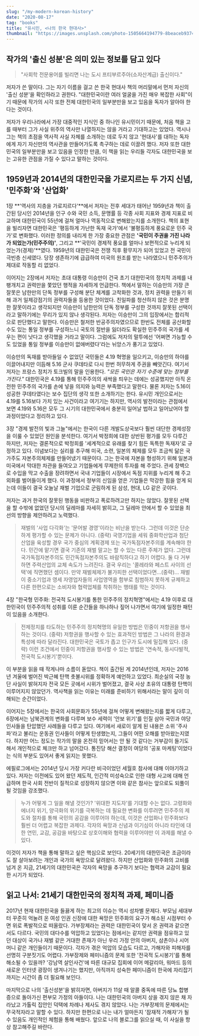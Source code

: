 ```yaml
---
slug: "/my-modern-korean-history"
date: "2020-08-17"
tag: "books"
title: "유시민, <나의 한국 현대사>"
thumbnail: "https://images.unsplash.com/photo-1505664194779-8beaceb93744?q=80&w=2000"
---
```


## 작가의 '출신 성분'은 의미 있는 정보를 담고 있다

> "사회학 전문용어를 빌리면 나는 도시 프티부르주아(소자산계급) 출신이다."

저자가 쓴 말이다. 그는 자기 이름을 걸고 쓴 한국 현대사 책의 머리말에서 먼저 자신의 '출신 성분'을 확인하라고 권한다. "대한민국이란 여러 얼굴을 가진 매우 복잡한 사회"이기 때문에 작가의 시각 또한 전체 대한민국의 일부분만을 보고 있음을 독자가 알아야 한다는 것이다.

저자가 우리나라에서 가장 대중적인 지식인 중 하나인 유시민이기 때문에, 처음 책을 고를 때부터 그가 사실 위주의 역사만 나열하지는 않을 거라고 기대하고는 있었다. 역시나 그는 책의 초점을 역사적 사실 자체를 소개하는 데로 두지 않고 '현대사'를 대하는 독자에게 자기 자신만의 역사관을 만들어가도록 촉구하는 데로 이끌려 했다. 저자 또한 대한민국의 일부분만을 보고 있음을 인정한 만큼, 이 책을 읽는 우리들 각자도 대한민국을 보는 고유한 관점을 가질 수 있다고 말하는 것이다.

## 1959년과 2014년의 대한민국을 가로지르는 두 가지 신념, '민주화'와 '산업화'

1장 **'역사의 지층을 가로지르다'**에서 저자는 전후 세대가 태어난 1959년과 책이 출간된 당시인 2014년을 인구 수와 국민 소득, 문맹률 등 각종 사회 지표와 경제 지표로 비교하며 대한민국이 55년에 걸쳐 얼마나 역동적으로 변해왔는지를 소개한다. 책의 표현을 빌리자면 대한민국은 '평등하게 가난한 독재 국가'에서 '불평등하게 풍요로운 민주 국가'로 변화했다. 이러한 정의를 내리게 한 가장 중요한 관점은 **'국민이 주권을 가진 나라가 되었는가(민주주의)'**, 그리고 **'국민이 경제적 풍요를 얼마나 보편적으로 누리게 되었는가(경제)'**였다. 1959년의 대한민국은 전쟁 직후 황무지가 되어 있었고 전 국민이 극빈층 신세였다. 당장 생존하기에 급급하여 미국의 원조를 받는 나라였으니 민주주의가 제대로 작동할 리 없었다.

이어지는 2장에서 저자는 초대 대통령 이승만이 건국 초기 대한민국의 정치적 과제를 내팽개치고 권력만을 쫓았던 행적을 자세하게 언급한다. 책에서 말하는 이승만의 가장 큰 잘못은 남한만의 단독 정부를 구성해 분단 체계를 고착화한 것과, 정치 권력을 만들기 위해 과거 일제강점기의 권력자들을 등용한 것이었다. 친일파를 청산하지 않은 것은 분명한 잘못이라고 생각되지만 이승만이 남한만의 단독 정부를 구성한 것까지 잘못된 선택이라고 말하기에는 무리가 있지 않나 생각된다. 저자는 이승만이 그의 입장에서는 합리적으로 판단했다고 말한다. 이승만은 철저한 반공주의자였으므로 한반도 전체를 공산화할 수도 있는 통일 정부를 구성하느니 국토의 절반을 잃더라도 확실한 민주주의 국가를 세우는 편이 낫다고 생각했을 거라고 말이다. 그럼에도 저자의 말투에선 '어쩌면 가능할 수도 있었을 통일 정부를 이승만이 없애버렸다'라는 뉘앙스가 풍기고 있었다.

이승만의 독재를 받아들일 수 없었던 국민들은 4.19 혁명을 일으키고, 이승만의 하야를 이끌어내지만 이듬해 5.16 군사 쿠데타로 다시 한번 허무하게 주권을 빼앗긴다. 여기서 저자는 프랑스 정치가 토크빌의 말을 인용한다. *"모든 국민은 자기 수준에 맞는 정부를 가진다."* 대한민국은 4.19를 통해 민주주의의 새싹을 틔우는 데에는 성공했지만 아직 온전한 민주주의 국가를 손에 넣을 의지와 능력은 부족했다고 말한다. 물론 저자는 5.16이 성공한 쿠데타였다는 보수 집단의 생각 또한 소개하기는 한다. 유시민 개인으로서는 4.19를 5.16보다 가치 있는 사건이라고 여기기는 하지만, 역사의 발전이라는 관점에서 보면 4.19와 5.16은 모두 그 시기의 대한민국에서 충분히 일어날 법하고 일어났어야 할 과정이었다고 정리하고 있다.

3장 "경제 발전의 빛과 그늘"에서는 한국이 다른 개발도상국보다 훨씬 대단한 경제성장을 이룰 수 있었던 원인을 분석한다. 여기서 박정희에 대한 상반된 평가를 모두 다루긴 하지만, 저자는 결론적으로 박정희를 '세계적으로 유래를 찾기 힘든 독특한 독재자'로 규정하고 있다. 이념보다는 실리를 추구해 미국, 소련, 일본의 체제를 모두 조금씩 닮은 국가주도 자본주의체제를 만들어냈기 때문이다. 그는 한국에 자본을 형성하기 위해 일본과 미국에서 막대한 차관을 들여오고 기업들에게 무제한의 투자를 해 주었다. 관세 장벽으로 수입을 막고 수출을 장려하면서 국내 기업들이 시장에서 독점 지위를 누리게 해 주고 외화를 벌어들이게 했다. 이 과정에서 정부의 신임을 얻은 기업들은 막강한 힘을 얻게 되는데 이들이 결국 오늘날 재벌 기업으로 군림하게 된 삼성, 현대, LG 같은 곳이다.

저자는 과거 한국의 잘못된 행동을 비판하고 폭로하려고만 하지는 않았다. 잘못된 선택을 할 수밖에 없었던 당시의 딜레마를 자세히 밝히고, 그 딜레마 안에서 할 수 있었을 최선의 방향을 제안하려고 노력했다.

> 재벌의 '사업 다각화'는 '문어발 경영'이라는 비난을 받는다. 그런데 이것은 단순하게 평가할 수 있는 문제가 아니다. (중략) 국영기업을 세워 중화학산업과 첨단산업을 육성할 경우 국가 중심의 계획경제 또는 국가독점자본주의를 계속해야 한다. 민간에 맡기면 결국 기존의 재벌 말고는 할 수 있는 다른 주체가 없다. 그런데 국가독점자본주의도 민간독점자본주의도 바람직하다고 하기 어렵다. 둘 다 거부하면 주력산업의 교체 속도가 느려진다. 결국 우리는 '콜레라와 페스트 사이의 선택'에 직면했던 셈이다. 만약 재벌체제가 불가피한 선택이었다면...(중략)... 재벌이 중소기업과 영세 자영업자들의 사업영역을 함부로 침범하지 못하게 규제하고 다른 한편으로는 소비자와 협력업체를 착취하는 행태를 막는 것이다.

4장 "한국형 민주화: 전국적 도시봉기를 통한 민주주의 정치혁명"에서는 4.19 이후로 대한민국이 민주주의적 성취를 이룬 순간들을 하나하나 짚어 나가면서 여기에 일정한 패턴이 있음을 소개한다.

> 전제정치를 타도하는 민주주의 정치혁명의 유일한 방법은 민중이 저항권을 행사하는 것이다. (중략) 저항권을 행사할 수 있는 효과적인 방법은 그 나라의 환경과 특성에 따라 달라진다. 대한민국은 국토가 좁고 인구가 도시에 밀집해 있다. (중략) 이런 조건에서 민중이 저항권을 행사할 수 있는 방법은 '연속적, 동시다발적, 전국적 도시봉기'뿐이다.

이 부분을 읽을 때 작게나마 소름이 돋았다. 책이 출간된 게 2014년인데, 저자는 2016년 겨울에 벌어진 박근혜 탄핵 촛불시위를 정확하게 예언하고 있었다. 최순실의 국정 농단 사실이 밝혀지자 전국 모든 곳에서 시위가 벌어졌고, 결국 사상 초유의 대통령 탄핵이 이루어지지 않았던가. 역사책을 읽는 이유는 미래를 준비하기 위해서라는 말이 깊이 이해되는 순간이었다.

이어지는 5장에서는 한국의 사회문화가 55년에 걸쳐 어떻게 변해왔는지를 짧게 다루고, 6장에서는 남북관계의 변화를 다루며 보수 세력이 '안보 위기'를 인질 삼아 국민과 야당 인사들을 탄압했던 사례들을 다루고 있다. 여기에서 새로이 알게 된 내용은 소위 '주사파'라고 불리는 운동권 인사들이 어떻게 탄생했는지, 그들이 어떤 오해를 받아왔는지였다. 하지만 어느 정도는 작가의 말을 온전히 믿어서는 안 될 것 같다는 거부감이 들기도 해서 개인적으로 체크만 하고 넘어갔다. 통진당 해산 결정이 여당의 '공포 마케팅'이었다는 식의 부분도 있어서 좋게 읽지는 못했다.

에필로그에서는 2014년 당시 가장 커다란 비극이었던 세월호 참사에 대해 이야기하고 있다. 저자는 이전에도 있어 왔던 제도적, 인간적 미성숙으로 인한 대형 사고에 대해 언급하며 한국 사회 전반이 질적으로 성장하지 않으면 이와 같은 참사는 앞으로도 되풀이될 것임을 강조했다.

> 누가 어떻게 그 일을 해낼 것인가? '위대한 지도자'를 기대할 수는 없다. 고령화와 에너지 위기, 양극화의 위기를 극복하는 데 필요한 변화를 이루려면 민주주의 제도와 절차를 통해 국민의 공감을 이루어야 하는데, 이것은 산업화나 민주화보다 훨씬 더 어렵고 복잡한 과제다. 각자의 욕망과 신념과 이기심이 아니라 타인에 대한 연민, 교감, 공감을 바탕으로 상호이해와 협력을 이루어야만 이 과제를 해낼 수 있다.

이것이 저자가 책을 통해 말하고 싶은 핵심으로 보인다. 20세기의 대한민국은 조금이라도 잘 살아보려는 개인과 국가의 욕망으로 달려왔다. 하지만 산업화와 민주화의 고비를 넘겨 온 지금, 21세기의 대한민국은 각자의 욕망을 추구하기 보다는 협력과 교감이 필요한 시기가 되었다.

## 읽고 나서: 21세기 대한민국의 정치적 과제, 페미니즘

2017년 현재 대한민국을 들끓게 하는 최고의 이슈는 역시 성차별 문제다. 부모님 세대부터 꾸준히 억눌려 온 여성 인권 신장에 대한 욕망은 민주화의 요구가 해소된 시점부터 수면 위로 폭발적으로 떠올랐다. 가부장제라는 권력은 대한민국이 맞서 온 권력과 같으면서도 다르다. 국민의 대다수를 억압하고 있었다는 점에서는 같지만 권력을 점유하고 있던 대상이 국가나 재벌 같은 거대한 존재가 아닌 우리 가정 안의 아버지, 삼촌이나 시어머니 같은 개인들이기 때문이다. 각자가 겪은 억압의 모습도 다르고, 가해자와 피해자를 선명히 구분짓기도 어렵다. 가부장제와 페미니즘의 문제 또한 '전국적 도시봉기'를 통해 해소될 수 있을까? '강남역 살인사건'에 따른 대규모 집회에 이어 메갈리아, 워마드 등의 새로운 인터넷 광장이 생겨나기는 했지만, 아직까지 성숙한 페미니즘이 한국에 자리잡기까지는 시간이 좀 더 필요해 보인다.

마지막으로 나의 '출신성분'을 밝히자면, 아버지가 11살 때 알콜 중독에 따른 당뇨 합병증으로 돌아가신 편부모 가정의 아들이다. 나는 대한민국의 아버지 상을 겪지 않은 채 자라났고 가톨릭 집안인 덕택에 차례나 제사도 겪지 않았다. 나는 가부장제의 문제에서는 무국적자라고 말할 수 있다. 하지만 한편으로 나는 내가 얼마든지 '잠재적 가해자'가 될 수 있음도 개인적인 체험을 통해 배웠다. 앞으로 나의 블로그를 읽으실 때, 이 사실을 항상 참고해주길 바란다.